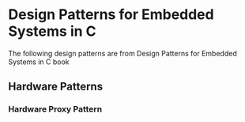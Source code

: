 # Design Patterns for Embedded Systems in C

The following design patterns are from Design Patterns for Embedded Systems in C book

## Hardware Patterns

### Hardware Proxy Pattern
